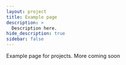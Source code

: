 ```yaml
---
layout: project
title: Example page
description: >
  Description here.
hide_description: true
sidebar: false
---
```


Example page for projects. More coming soon 